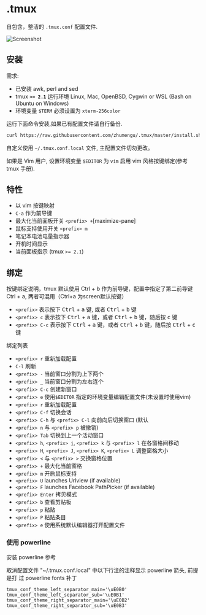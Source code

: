 .tmux
=====

自包含，整洁的 `.tmux.conf` 配置文件.

![Screenshot](https://cloud.githubusercontent.com/assets/553208/19740585/85596a5a-9bbf-11e6-8aa1-7c8d9829c008.gif)

安装
------------

需求:

  - 已安装 awk, perl and sed
  - tmux **`>= 2.1`** 运行环境 Linux, Mac, OpenBSD, Cygwin or WSL (Bash on
    Ubuntu on Windows)
  - 环境变量 `$TERM` 必须设置为 `xterm-256color`

运行下面命令安装,如果已有配置文件请自行备份.

```bash
curl https://raw.githubusercontent.com/zhumengu/.tmux/master/install.sh | sh
```

自定义使用 `~/.tmux.conf.local` 文件, 主配置文件切勿更改。

如果是 Vim 用户, 设置环境变量 `$EDITOR` 为 `vim` 启用 vim 风格按键绑定(参考
tmux 手册).

特性
--------

 - 以 vim 按键映射
 - `C-a` 作为前导键
 - 最大化当前面板开关 `<prefix> +`[maximize-pane]
 - 鼠标支持使用开关 `<prefix> m`
 - 笔记本电池电量指示器
 - 开机时间显示
 - 当前面板指示 (tmux `>= 2.1`)

绑定
--------

按键绑定说明，tmux 默认使用 Ctrl + b 作为前导键，配置中指定了第二前导键
Ctrl + a, 两者可混用（Ctrl+a 为screen默认按键）
  - `<prefix>` 表示按下 <kbd>Ctrl</kbd> + <kbd>a</kbd> 键, 或者 <kbd>Ctrl</kbd> + <kbd>b</kbd> 键
  - `<prefix> c` 表示按下 <kbd>Ctrl</kbd> + <kbd>a</kbd> 键，或者 <kbd>Ctrl</kbd> + <kbd>b</kbd> 键，随后按 <kbd>c</kbd> 键
  - `<prefix> C-c` 表示按下  <kbd>Ctrl</kbd> + <kbd>a</kbd> 键，或者 <kbd>Ctrl</kbd> + <kbd>b</kbd> 键，随后按 <kbd>Ctrl</kbd> + <kbd>c</kbd> 键

绑定列表

 - `<prefix> r` 重新加载配置
 - `C-l` 刷新
 - `<prefix> -` 当前窗口分割为上下两个
 - `<prefix> _` 当前窗口分割为左右连个
 - `<prefix> C-c` 创建新窗口
 - `<prefix> e` 使用`$EDITOR` 指定的环境变量编辑配置文件(未设置时使用vim)
 - `<prefix> r` 重新加载配置
 - `<prefix> C-f` 切换会话
 - `<prefix> C-h` 与 `<prefix> C-l` 向前向后切换窗口 (默认
 - `<prefix> n` 与 `<prefix> p` 被撤销)
 - `<prefix> Tab` 切换到上一个活动窗口
 - `<prefix> h`, `<prefix> j`, `<prefix> k` 与 `<prefix> l` 在各窗格间移动
 - `<prefix> H`, `<prefix> J`, `<prefix> K`, `<prefix> L` 调整窗格大小
 - `<prefix> <` 与 `<prefix> >` 交换窗格位置
 - `<prefix> +` 最大化当前窗格
 - `<prefix> m` 开启鼠标支持
 - `<prefix> U` launches Urlview (if available)
 - `<prefix> F` launches Facebook PathPicker (if available)
 - `<prefix> Enter` 拷贝模式
 - `<prefix> b` 查看剪贴板
 - `<prefix> p` 粘贴
 - `<prefix> P` 粘贴条目
 - `<prefix> e` 使用系统默认编辑器打开配置文件


### 使用 powerline


安装 powerline 参考

[source code pro]: https://github.com/adobe-fonts/source-code-pro/releases/tag/2.030R-ro/1.050R-it
[powerline patched fonts]: https://github.com/powerline/fonts
[powerline font]: https://github.com/powerline/powerline/raw/develop/font/PowerlineSymbols.otf
[terminal support]: http://powerline.readthedocs.io/en/master/usage.html#usage-terminal-emulators
[Powerline manual]: http://powerline.readthedocs.org/en/latest/installation.html#fonts-installation


取消配置文件 "~/.tmux.conf.local" 中以下行注的注释显示 powerline 箭头, 前提是打
过 powerline fonts 补丁

```
tmux_conf_theme_left_separator_main='\uE0B0'
tmux_conf_theme_left_separator_sub='\uE0B1'
tmux_conf_theme_right_separator_main='\uE0B2'
tmux_conf_theme_right_separator_sub='\uE0B3'
```
